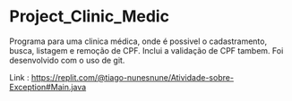 # Project_Clinic_Medic

Programa para uma clinica médica, onde é possivel o cadastramento, busca, listagem e remoção de CPF. Inclui a validação de CPF tambem.
Foi desenvolvido com o uso de git.

Link : https://replit.com/@tiago-nunesnune/Atividade-sobre-Exception#Main.java
